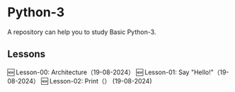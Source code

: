 # Python-3
A repository can help you to study Basic Python-3.
## Lessons
🆕️ Lesson-00: Architecture（19-08-2024）
🆕️ Lesson-01: Say "Hello!"（19-08-2024）
🆕️ Lesson-02: Print（） (19-08-2024)
